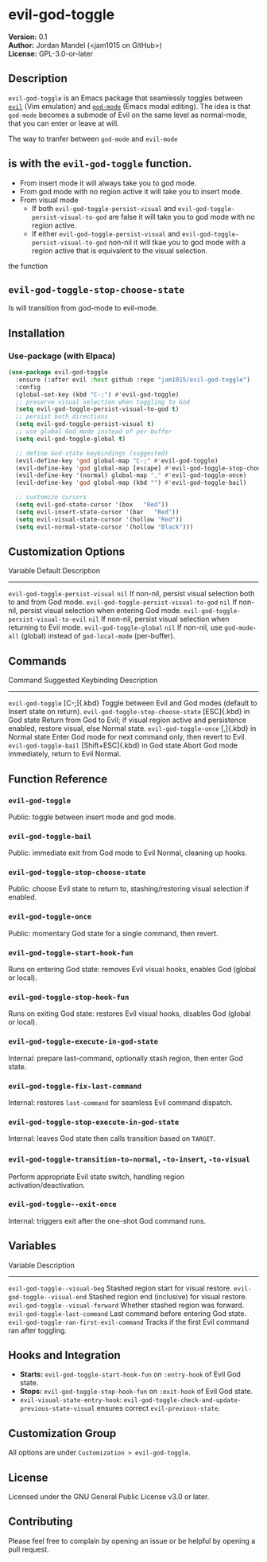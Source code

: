 # evil-god-toggle

**Version:** 0.1\
**Author:** Jordan Mandel (\<jam1015 on GitHub\>)\
**License:** GPL-3.0-or-later

## Description

`evil-god-toggle` is an Emacs package that seamlessly toggles between
[`evil`](https://github.com/emacs-evil/evil) (Vim emulation) and [`god-mode`](https://github.com/emacsorphanage/god-mode) (Emacs modal editing). The idea is that `god-mode` becomes a submode of Evil on the same level as normal-mode, that you can enter or leave at will.

The way to tranfer  between `god-mode` and `evil-mode` 


## is with the `evil-god-toggle` function. 

- From insert mode it will always take you to god mode.  
- From god mode with no region active it will take you to insert mode.
- From visual mode
    - If both `evil-god-toggle-persist-visual` and `evil-god-toggle-persist-visual-to-god` are false it will take you to god mode with no region active.
    - If either `evil-god-toggle-persist-visual` and `evil-god-toggle-persist-visual-to-god` non-nil it will tkae you to god mode with a region active that is equivalent to the visual selection.

the function

## `evil-god-toggle-stop-choose-state`

Is will transition from god-mode to evil-mode.


## Installation


### Use-package (with Elpaca)

```el
(use-package evil-god-toggle
  :ensure (:after evil :host github :repo "jam1015/evil-god-toggle")
  :config
  (global-set-key (kbd "C-;") #'evil-god-toggle)
  ;; preserve visual selection when toggling to God
  (setq evil-god-toggle-persist-visual-to-god t)
  ;; persist both directions
  (setq evil-god-toggle-persist-visual t)
  ;; use global God mode instead of per-buffer
  (setq evil-god-toggle-global t)

  ;; define God-state keybindings (suggested)
  (evil-define-key 'god global-map "C-;" #'evil-god-toggle)
  (evil-define-key 'god global-map [escape] #'evil-god-toggle-stop-choose-state)
  (evil-define-key '(normal) global-map "," #'evil-god-toggle-once)
  (evil-define-key 'god global-map (kbd "") #'evil-god-toggle-bail)

  ;; customize cursors
  (setq evil-god-state-cursor '(box   "Red"))
  (setq evil-insert-state-cursor '(bar   "Red"))
  (setq evil-visual-state-cursor '(hollow "Red"))
  (setq evil-normal-state-cursor '(hollow "Black")))
```

## Customization Options

  Variable                                   Default   Description
  ------------------------------------------ --------- -----------------------------------------------------------------------------------
  `evil-god-toggle-persist-visual`           `nil`     If non-nil, persist visual selection both to and from God mode.
  `evil-god-toggle-persist-visual-to-god`    `nil`     If non-nil, persist visual selection when entering God mode.
  `evil-god-toggle-persist-visual-to-evil`   `nil`     If non-nil, persist visual selection when returning to Evil mode.
  `evil-god-toggle-global`                   `nil`     If non-nil, use `god-mode-all` (global) instead of `god-local-mode` (per-buffer).

## Commands

  Command                               Suggested Keybinding                       Description
  ------------------------------------- -------------------------------- --------------------------------------------------------------------------------------------------------------
  `evil-god-toggle`                     [C-;]{.kbd}                      Toggle between Evil and God modes (default to Insert state on return).
  `evil-god-toggle-stop-choose-state`   [ESC]{.kbd} in God state         Return from God to Evil; if visual region active and persistence enabled, restore visual, else Normal state.
  `evil-god-toggle-once`                [,]{.kbd} in Normal state        Enter God mode for next command only, then revert to Evil.
  `evil-god-toggle-bail`                [Shift+ESC]{.kbd} in God state   Abort God mode immediately, return to Evil Normal.

## Function Reference

### `evil-god-toggle`

Public: toggle between insert mode and god mode.

### `evil-god-toggle-bail`

Public: immediate exit from God mode to Evil Normal, cleaning up hooks.

### `evil-god-toggle-stop-choose-state`

Public: choose Evil state to return to, stashing/restoring visual
selection if enabled.

### `evil-god-toggle-once`

Public: momentary God state for a single command, then revert.

### `evil-god-toggle-start-hook-fun`

Runs on entering God state: removes Evil visual hooks, enables God
(global or local).

### `evil-god-toggle-stop-hook-fun`

Runs on exiting God state: restores Evil visual hooks, disables God
(global or local).

### `evil-god-toggle-execute-in-god-state`

Internal: prepare last-command, optionally stash region, then enter God
state.

### `evil-god-toggle-fix-last-command`

Internal: restores `last-command` for seamless Evil command dispatch.

### `evil-god-toggle-stop-execute-in-god-state`

Internal: leaves God state then calls transition based on `TARGET`.

### `evil-god-toggle-transition-to-normal`, `-to-insert`, `-to-visual`

Perform appropriate Evil state switch, handling region
activation/deactivation.

### `evil-god-toggle--exit-once`

Internal: triggers exit after the one-shot God command runs.


## Variables

  Variable                                   Description
  ------------------------------------------ ------------------------------------------------------
  `evil-god-toggle--visual-beg`              Stashed region start for visual restore.
  `evil-god-toggle--visual-end`              Stashed region end (inclusive) for visual restore.
  `evil-god-toggle--visual-forward`          Whether stashed region was forward.
  `evil-god-toggle-last-command`             Last command before entering God state.
  `evil-god-toggle-ran-first-evil-command`   Tracks if the first Evil command ran after toggling.

## Hooks and Integration

-   **Starts:** `evil-god-toggle-start-hook-fun` on `:entry-hook` of
    Evil God state.
-   **Stops:** `evil-god-toggle-stop-hook-fun` on `:exit-hook` of Evil
    God state.
-   `evil-visual-state-entry-hook`:
    `evil-god-toggle-check-and-update-previous-state-visual` ensures
    correct `evil-previous-state`.

## Customization Group

All options are under `Customization > evil-god-toggle`.

## License

Licensed under the GNU General Public License v3.0 or later.

## Contributing

Please feel free to complain by opening an issue or be helpful by opening a pull request.
